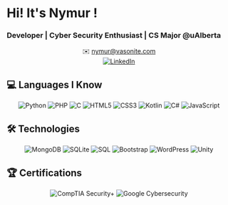 # Hi! It's Nymur ! 
### Developer | Cyber Security Enthusiast | CS Major @uAlberta
<p align="center">
    ✉️ <a href="mailto:nymur@vasonite.com">nymur@vasonite.com</a>  
    <br>
    <a href="https://www.linkedin.com/in/nymur-rahman-n-24b9ba265/" target="_blank">
        <img src="https://img.shields.io/badge/LinkedIn-0A66C2?style=for-the-badge&logo=linkedin&logoColor=white" alt="LinkedIn">
    </a>
</p>

## 💻 Languages I Know
<p align="center">
    <img src="https://img.shields.io/badge/Python-808080?style=for-the-badge&logo=python&logoColor=white" alt="Python">
    <img src="https://img.shields.io/badge/PHP-808080?style=for-the-badge&logo=php&logoColor=white" alt="PHP">
    <img src="https://img.shields.io/badge/C-808080?style=for-the-badge&logo=c&logoColor=white" alt="C">
    <img src="https://img.shields.io/badge/HTML5-808080?style=for-the-badge&logo=html5&logoColor=white" alt="HTML5">
    <img src="https://img.shields.io/badge/CSS3-808080?style=for-the-badge&logo=css3&logoColor=white" alt="CSS3">
    <img src="https://img.shields.io/badge/Kotlin-808080?style=for-the-badge&logo=kotlin&logoColor=white" alt="Kotlin">
    <img src="https://img.shields.io/badge/C%23-808080?style=for-the-badge&logo=csharp&logoColor=white" alt="C#">
    <img src="https://img.shields.io/badge/JavaScript-808080?style=for-the-badge&logo=javascript&logoColor=white" alt="JavaScript">
</p>

## 🛠️ Technologies
<p align="center">
    <img src="https://img.shields.io/badge/MongoDB-808080?style=for-the-badge&logo=mongodb&logoColor=white" alt="MongoDB">
    <img src="https://img.shields.io/badge/SQLite-808080?style=for-the-badge&logo=sqlite&logoColor=white" alt="SQLite">
    <img src="https://img.shields.io/badge/SQL-808080?style=for-the-badge&logo=databricks&logoColor=white" alt="SQL">
    <img src="https://img.shields.io/badge/Bootstrap-808080?style=for-the-badge&logo=bootstrap&logoColor=white" alt="Bootstrap">
    <img src="https://img.shields.io/badge/WordPress-808080?style=for-the-badge&logo=wordpress&logoColor=white" alt="WordPress">
    <img src="https://img.shields.io/badge/Unity-808080?style=for-the-badge&logo=unity&logoColor=white" alt="Unity">
</p>



## 🏆 Certifications
<p align="center">
    <img src="https://img.shields.io/badge/CompTIA%20Security+-Certified-red?style=for-the-badge&logo=comptia&logoColor=white" alt="CompTIA Security+">
    <img src="https://img.shields.io/badge/Google%20Cybersecurity-Certificate-green?style=for-the-badge&logo=google&logoColor=white" alt="Google Cybersecurity">
</p>



